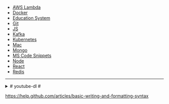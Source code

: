 - [AWS Lambda](/examples/aws-lambda.md)
- [Docker](/examples/docker.md)
- [Education System](/examples/education-system.md)
- [Git](/examples/git.md)
- [JS](/examples/js.md)
- [Kafka](/examples/kafka.md)
- [Kubernetes](/examples/kubernetes.md)
- [Mac](/examples/mac.md)
- [Mongo](/examples/mongo.md)
- [MS Code Snippets](/examples/custom.code-snippets.json)
- [Node](/examples/node.md)
- [React](/examples/react.md)
- [Redis](/examples/redis.md)

---

<details><summary># youtube-dl #</summary>

youtube-dl --config-location .  
youtube-dl -o '~/Downloads/%(title)s.%(ext)s' --prefer-ffmpeg https://m.twitch.tv/videos/327690336

```
# youtube-dl.conf
-u mikecostea@gmail.com
-p Mikecostea1
-i
-c
--no-warnings
--console-title
--batch-file='batch-file.txt'
-o '%(playlist_title)s/%(playlist_index)s-%(title)s.%(ext)s'
-f 'best[tbr<=1000]/worst[[height>=720]]/best[[height<720]]'

# batch-file.txt
https://learning.oreilly.com/videos/distributed-systems-in/9781491924914
https://www.oreilly.com/videos/distributed-systems-in/9781491924914
```

Udeler: https://github.com/FaisalUmair/udemy-downloader-gui

</details>
  
https://help.github.com/articles/basic-writing-and-formatting-syntax
